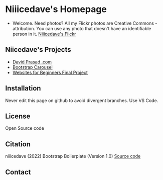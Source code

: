 # Niiicedave's Homepage

- Welcome. Need photos? All my Flickr photos are Creative Commons - attribution. You can use any photo that doesn't have an identifiable person in it. [Niiicedave's Flickr](https://www.flickr.com/photos/33671002@N00/) 

## Niicedave's Projects

- [David Prasad .com](https://davidprasad.com)
- [Bootstrap Carousel](https://niiicedave.github.io/bootstrap-carousel-2/)
- [Websites for Beginners Final Project](https://niiicedave.github.io/final-project/)

## Installation

Never edit this page on github to avoid divergent branches.
Use VS Code.

## License

Open Source code

## Citation

niiicedave (2022) Bootstrap Boilerplate (Version 1.0) [Source code](https://getbootstrap.com/docs/5.1/getting-started/introduction/#starter-template)

## Contact


